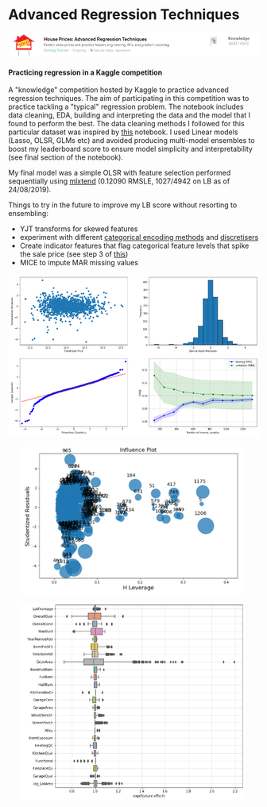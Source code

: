 # Advanced Regression Techniques

<p align="center"><img src="data/figures/comp_lb.png" width=800></p>

#### Practicing regression in a Kaggle competition

A "knowledge" competition hosted by Kaggle to practice advanced regression techniques. The aim of participating in this competition was to practice tackling a "typical" regression problem. The notebook includes data cleaning, EDA, building and interpreting the data and the model that I found to perform the best. The data cleaning methods I followed for this particular dataset was inspired by [this](https://www.kaggle.com/pmarcelino/comprehensive-data-exploration-with-python) notebook. I used Linear models (Lasso, OLSR, GLMs etc) and avoided producing multi-model ensembles to boost my leaderboard score to ensure model simplicity and interpretability (see final section of the notebook). 

My final model was a simple OLSR with feature selection performed sequentially using [mlxtend](http://rasbt.github.io/mlxtend/) (0.12090 RMSLE, 1027/4942 on LB as of 24/08/2019).

Things to try in the future to improve my LB score without resorting to ensembling:

- YJT transforms for skewed features
- experiment with different [categorical encoding methods](https://feature-engine.readthedocs.io/en/latest/encoders/index.html#) and [discretisers](https://feature-engine.readthedocs.io/en/latest/discretisers/index.html)
- Create indicator features that flag categorical feature levels that spike the sale price (see step 3 of [this](https://www.kaggle.com/agehsbarg/top-10-0-10943-stacking-mice-and-brutal-force))
- MICE to impute MAR missing values

<p align="center"><img src="data/figures/best_model_subplots.png" width=800></p>
<p align="center"><img src="data/figures/influence_plot.png" width=450></p>
<p align="center"><img src="data/figures/effect_plot.png" width=450></p>
